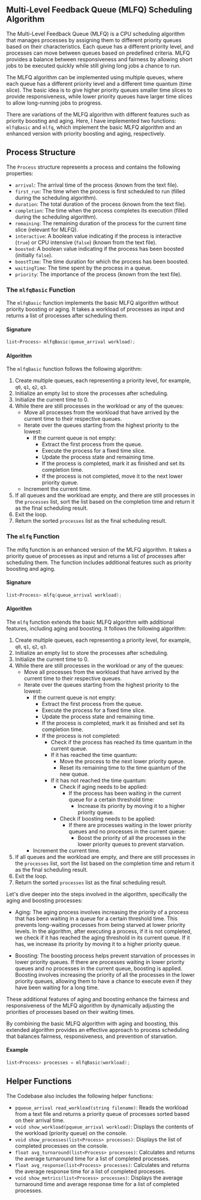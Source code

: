 ## Multi-Level Feedback Queue (MLFQ) Scheduling Algorithm

The Multi-Level Feedback Queue (MLFQ) is a CPU scheduling algorithm that manages processes by assigning them to different priority queues based on their characteristics. Each queue has a different priority level, and processes can move between queues based on predefined criteria. MLFQ provides a balance between responsiveness and fairness by allowing short jobs to be executed quickly while still giving long jobs a chance to run.

The MLFQ algorithm can be implemented using multiple queues, where each queue has a different priority level and a different time quantum (time slice). The basic idea is to give higher priority queues smaller time slices to provide responsiveness, while lower priority queues have larger time slices to allow long-running jobs to progress.

There are variations of the MLFQ algorithm with different features such as priority boosting and aging. Here, I have implemented two functions: `mlfqBasic` and `mlfq`, which implement the basic MLFQ algorithm and an enhanced version with priority boosting and aging, respectively.

## Process Structure

The `Process` structure represents a process and contains the following properties:

- `arrival`: The arrival time of the process (known from the text file).
- `first_run`: The time when the process is first scheduled to run (filled during the scheduling algorithm).
- `duration`: The total duration of the process (known from the text file).
- `completion`: The time when the process completes its execution (filled during the scheduling algorithm).
- `remaining`: The remaining duration of the process for the current time slice (relevant for MLFQ).
- `interactive`: A boolean value indicating if the process is interactive (`true`) or CPU intensive (`false`) (known from the text file).
- `boosted`: A boolean value indicating if the process has been boosted (initially `false`).
- `boostTime`: The time duration for which the process has been boosted.
- `waitingTime`: The time spent by the process in a queue.
- `priority`: The importance of the process (known from the text file).


### The `mlfqBasic` Function

The `mlfqBasic` function implements the basic MLFQ algorithm without priority boosting or aging. It takes a workload of processes as input and returns a list of processes after scheduling them.

#### Signature

```cpp
list<Process> mlfqBasic(queue_arrival workload);
```

#### Algorithm

The `mlfqBasic` function follows the following algorithm:

1. Create multiple queues, each representing a priority level, for example, `q0`, `q1`, `q2`, `q3`.
2. Initialize an empty list to store the processes after scheduling.
3. Initialize the current time to 0.
4. While there are still processes in the workload or any of the queues:
   - Move all processes from the workload that have arrived by the current time to their respective queues.
   - Iterate over the queues starting from the highest priority to the lowest:
     - If the current queue is not empty:
       - Extract the first process from the queue.
       - Execute the process for a fixed time slice.
       - Update the process state and remaining time.
       - If the process is completed, mark it as finished and set its completion time.
       - If the process is not completed, move it to the next lower priority queue.
   - Increment the current time.
5. If all queues and the workload are empty, and there are still processes in the `processes` list, sort the list based on the completion time and return it as the final scheduling result.
6. Exit the loop.
7. Return the sorted `processes` list as the final scheduling result.

### The `mlfq` Function

The mlfq function is an enhanced version of the MLFQ algorithm. It takes a priority queue of processes as input and returns a list of processes after scheduling them. The function includes additional features such as priority boosting and aging.

#### Signature

```cpp
list<Process> mlfq(queue_arrival workload);
```

#### Algorithm

The `mlfq` function extends the basic MLFQ algorithm with additional features, including aging and boosting. It follows the following algorithm:

1. Create multiple queues, each representing a priority level, for example, `q0`, `q1`, `q2`, `q3`.
2. Initialize an empty list to store the processes after scheduling.
3. Initialize the current time to 0.
4. While there are still processes in the workload or any of the queues:
   - Move all processes from the workload that have arrived by the current time to their respective queues.
   - Iterate over the queues starting from the highest priority to the lowest:
     - If the current queue is not empty:
       - Extract the first process from the queue.
       - Execute the process for a fixed time slice.
       - Update the process state and remaining time.
       - If the process is completed, mark it as finished and set its completion time.
       - If the process is not completed:
         - Check if the process has reached its time quantum in the current queue.
         - If it has reached the time quantum:
           - Move the process to the next lower priority queue.
           - Reset its remaining time to the time quantum of the new queue.
         - If it has not reached the time quantum:
           - Check if aging needs to be applied:
             - If the process has been waiting in the current queue for a certain threshold time:
               - Increase its priority by moving it to a higher priority queue.
           - Check if boosting needs to be applied:
             - If there are processes waiting in the lower priority queues and no processes in the current queue:
               - Boost the priority of all the processes in the lower priority queues to prevent starvation.
     - Increment the current time.
5. If all queues and the workload are empty, and there are still processes in the `processes` list, sort the list based on the completion time and return it as the final scheduling result.
6. Exit the loop.
7. Return the sorted `processes` list as the final scheduling result.

Let's dive deeper into the steps involved in the algorithm, specifically the aging and boosting processes:

- Aging: The aging process involves increasing the priority of a process that has been waiting in a queue for a certain threshold time. This prevents long-waiting processes from being starved at lower priority levels. In the algorithm, after executing a process, if it is not completed, we check if it has reached the aging threshold in its current queue. If it has, we increase its priority by moving it to a higher priority queue.

- Boosting: The boosting process helps prevent starvation of processes in lower priority queues. If there are processes waiting in lower priority queues and no processes in the current queue, boosting is applied. Boosting involves increasing the priority of all the processes in the lower priority queues, allowing them to have a chance to execute even if they have been waiting for a long time.

These additional features of aging and boosting enhance the fairness and responsiveness of the MLFQ algorithm by dynamically adjusting the priorities of processes based on their waiting times.

By combining the basic MLFQ algorithm with aging and boosting, this extended algorithm provides an effective approach to process scheduling that balances fairness, responsiveness, and prevention of starvation.


#### Example

```cpp
list<Process> processes = mlfqBasic(workload);
```

## Helper Functions

The Codebase also includes the following helper functions:

- `pqueue_arrival read_workload(string filename)`: Reads the workload from a text file and returns a priority queue of processes sorted based on their arrival time.
- `void show_workload(pqueue_arrival workload)`: Displays the contents of the workload (priority queue) on the console.
- `void show_processes(list<Process> processes)`: Displays the list of completed processes on the console.
- `float avg_turnaround(list<Process> processes)`: Calculates and returns the average turnaround time for a list of completed processes.
- `float avg_response(list<Process> processes)`: Calculates and returns the average response time for a list of completed processes.
- `void show_metrics(list<Process> processes)`: Displays the average turnaround time and average response time for a list of completed processes.


